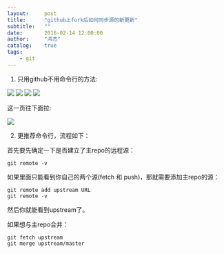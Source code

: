 ```yaml
---
layout:     post
title:      "github上fork后如何同步源的新更新"
subtitle:   ""
date:       2016-02-14 12:00:00
author:     "鸿杰"
catalog:    true
tags:
    - git
---
```


1. 只用github不用命令行的方法:

![](http://7u2qiz.com1.z0.glb.clouddn.com/cbd7f5298b0ceca142ec0487b4468add_b.jpg)
![](http://7u2qiz.com1.z0.glb.clouddn.com/3359d274bd9c4ade8d891b8717dab5a7_b.jpg)
![](http://7u2qiz.com1.z0.glb.clouddn.com/f19d82b82d307c86cb0f703b8dc4805e_b.jpg)
![](http://7u2qiz.com1.z0.glb.clouddn.com/1f354c1b8aa920142b965776a8fa1382_b.jpg)

这一页往下面拉:

![](http://7u2qiz.com1.z0.glb.clouddn.com/cf0f718887c6ff2e20d77884885dea13_b.jpg)

2. 更推荐命令行，流程如下：

首先要先确定一下是否建立了主repo的远程源：

```
git remote -v
```

如果里面只能看到你自己的两个源(fetch 和 push)，那就需要添加主repo的源：

```
git remote add upstream URL
git remote -v
```

然后你就能看到upstream了。

如果想与主repo合并：

```
git fetch upstream
git merge upstream/master
```